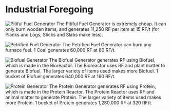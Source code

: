 # Industrial Foregoing

![Pitiful Fuel Generator](item:industrialforegoing:pitiful\_fuel\_generator)
The Pitiful Fuel Generator is extremely cheap. It can only burn wooden items, and generates 11,250 RF per item at 15 RF/t (for Planks and Logs, Sticks and Slabs make less).

![Petrified Fuel Generator](item:industrialforegoing:petrified\_fuel\_generator)
The Petrified Fuel Generator can burn any furnace fuel. 1 Coal generates 60,000 RF at 80 RF/t.

![Biofuel Generator](item:industrialforegoing:biofuel_generator)
The Biofuel Generator generates RF using Biofuel, which is made in the Bioreactor. The Bioreactor uses RF and plant matter to generate Biofuel. The larger variety of items used makes more Biofuel. 1 bucket of Biofuel generates 640,000 RF at 160 RF/t.

![Protein Generator](item:industrialforegoing:protein_generator)
The Protein Generator generates RF using Protein, which is made in the Protein Reactor. The Protein Reactor uses RF and animal matter to generate Protein. The larger variety of items used makes more Protein. 1 bucket of Protein generates 1,280,000 RF at 320 RF/t.